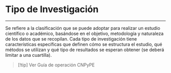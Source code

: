 # Tipo de Investigación

---
Se refiere a la clasificación que se puede adoptar para realizar un estudio científico o académico, basándose en el objetivo, metodología y naturaleza de los datos que se recopilan. Cada tipo de investigación tiene características específicas que definen cómo se estructura el estudio, qué métodos se utilizan y qué tipo de resultados se esperan obtener (se deberá limitar a una cuartilla).

> [!tip]  Ver Guía de operación CNPyPE

